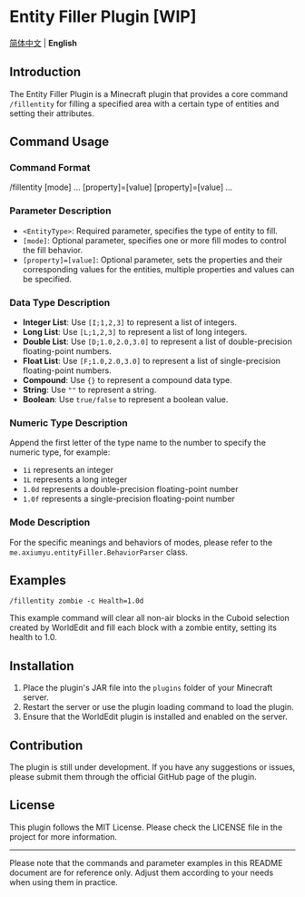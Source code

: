 # Entity Filler Plugin [WIP]

[简体中文](README.md) | **English**

## Introduction

The Entity Filler Plugin is a Minecraft plugin that provides a core command `/fillentity` for filling a specified area with a certain type of entities and setting their attributes.

## Command Usage

### Command Format


/fillentity <EntityType> [mode] ... [property]=[value] [property]=[value] ...


### Parameter Description

- `<EntityType>`: Required parameter, specifies the type of entity to fill.
- `[mode]`: Optional parameter, specifies one or more fill modes to control the fill behavior.
- `[property]=[value]`: Optional parameter, sets the properties and their corresponding values for the entities, multiple properties and values can be specified.

### Data Type Description

- **Integer List**: Use `[I;1,2,3]` to represent a list of integers.
- **Long List**: Use `[L;1,2,3]` to represent a list of long integers.
- **Double List**: Use `[D;1.0,2.0,3.0]` to represent a list of double-precision floating-point numbers.
- **Float List**: Use `[F;1.0,2.0,3.0]` to represent a list of single-precision floating-point numbers.
- **Compound**: Use `{}` to represent a compound data type.
- **String**: Use `""` to represent a string.
- **Boolean**: Use `true/false` to represent a boolean value.

### Numeric Type Description

Append the first letter of the type name to the number to specify the numeric type, for example:
- `1i` represents an integer
- `1L` represents a long integer
- `1.0d` represents a double-precision floating-point number
- `1.0f` represents a single-precision floating-point number

### Mode Description

For the specific meanings and behaviors of modes, please refer to the `me.axiumyu.entityFiller.BehaviorParser` class.

## Examples

```
/fillentity zombie -c Health=1.0d
```

This example command will clear all non-air blocks in the Cuboid selection created by WorldEdit and fill each block with a zombie entity, setting its health to 1.0.

## Installation

1. Place the plugin's JAR file into the `plugins` folder of your Minecraft server.
2. Restart the server or use the plugin loading command to load the plugin.
3. Ensure that the WorldEdit plugin is installed and enabled on the server.

## Contribution

The plugin is still under development. If you have any suggestions or issues, please submit them through the official GitHub page of the plugin.

## License

This plugin follows the MIT License. Please check the LICENSE file in the project for more information.

---

Please note that the commands and parameter examples in this README document are for reference only. Adjust them according to your needs when using them in practice.


```

